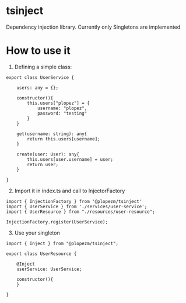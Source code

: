 # tsinject

Dependency injection library. Currently only Singletons are implemented

# How to use it

1. Defining a simple class: 

```
export class UserService {

    users: any = {};

    constructor(){
        this.users["plopez"] = {
            username: "plopez",
            password: "testing"
        }
    }

    get(username: string): any{
        return this.users[username];
    }

    create(user: User): any{
        this.users[user.username] = user;
        return user;
    }

}

```

2. Import it in index.ts and call to InjectorFactory

```
import { InjectionFactory } from '@plopezm/tsinject'
import { UserService } from './services/user-service';
import { UserResource } from "./resources/user-resource";

InjectionFactory.register(UserService);
```

3. Use your singleton

```
import { Inject } from "@plopezm/tsinject";

export class UserResource {

    @Inject
    userService: UserService;

    constructor(){        
    }

}
```

